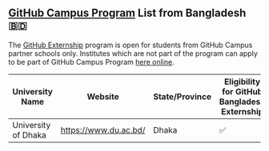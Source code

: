 ## [GitHub Campus Program](https://education.github.com/schools) List from Bangladesh 🇧🇩

The [GitHub Externship](https://externship.github.com) program is open for students from GitHub Campus partner schools only. Institutes which are not part of the program can apply to be part of GitHub Campus Program [here online](https://education.github.com/schools).

|University Name                                                              |Website                                  |State/Province   |Eligibility for GitHub Bangladesh Externship|
|-----------------------------------------------------------------------------|-----------------------------------------|-----------------|--------------------------------------------|
|University of Dhaka                                                          |https://www.du.ac.bd/                    |Dhaka            |✅                                          |
